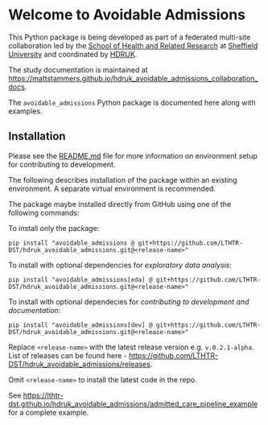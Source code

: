 # Welcome to Avoidable Admissions

This Python package is being developed as part of a federated multi-site collaboration led by the [School of Health and Related Research](https://www.sheffield.ac.uk/scharr) at [Sheffield University](https://www.sheffield.ac.uk/) and coordinated by [HDRUK](https://www.hdruk.ac.uk/).

The study documentation is maintained at <https://mattstammers.github.io/hdruk_avoidable_admissions_collaboration_docs>.

The `avoidable_admissions` Python package is documented here along with examples.

## Installation

Please see the [README.md](https://github.com/LTHTR-DST/hdruk_avoidable_admissions#readme) file for more information on environment setup for contributing to development.

The following describes installation of the package within an existing environment.
A separate virtual environment is recommended.

The package maybe installed directly from GitHub using one of the following commands:

To install only the package:

```shell
pip install "avoidable_admissions @ git+https://github.com/LTHTR-DST/hdruk_avoidable_admissions.git@<release-name>"
```

To install with optional dependencies for _exploratory data analysis_:

```shell
pip install "avoidable_admissions[eda] @ git+https://github.com/LTHTR-DST/hdruk_avoidable_admissions.git@<release-name>"
```

To install with optional dependecies for _contributing to development and documentation_:

```shell
pip install "avoidable_admissions[dev] @ git+https://github.com/LTHTR-DST/hdruk_avoidable_admissions.git@<release-name>"
```

Replace `<release-name>` with the latest release version e.g. `v.0.2.1-alpha`. List of releases can be found here - <https://github.com/LTHTR-DST/hdruk_avoidable_admissions/releases>.

Omit `<release-name>` to install the latest code in the repo.

See <https://lthtr-dst.github.io/hdruk_avoidable_admissions/admitted_care_pipeline_example> for a complete example.

